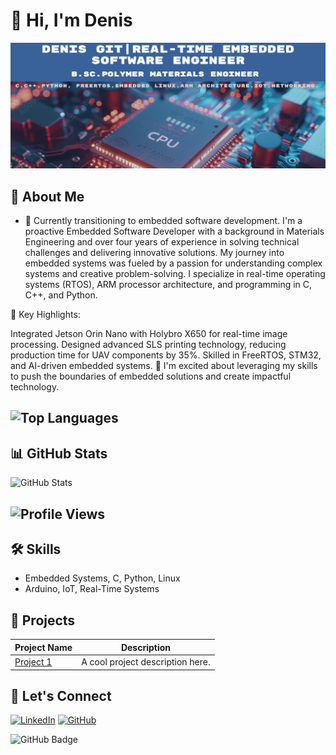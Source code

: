 # 👋 Hi, I'm Denis

![Banner](test.png.png)


## 🚀 About Me
- 🌱 Currently transitioning to embedded software development.
I'm a proactive Embedded Software Developer with a background in Materials Engineering and over four years of experience in solving technical challenges and delivering innovative solutions.
My journey into embedded systems was fueled by a passion for understanding complex systems and creative problem-solving. 
I specialize in real-time operating systems (RTOS), ARM processor architecture, and programming in C, C++, and Python.

📌 Key Highlights:

Integrated Jetson Orin Nano with Holybro X650 for real-time image processing.
Designed advanced SLS printing technology, reducing production time for UAV components by 35%.
Skilled in FreeRTOS, STM32, and AI-driven embedded systems.
🚀 I'm excited about leveraging my skills to push the boundaries of embedded solutions and create impactful technology.

## ![Top Languages](https://github-readme-stats.vercel.app/api/top-langs/?username=DenisGit6&layout=compact&theme=radical)

## 📊 GitHub Stats
![GitHub Stats](https://github-readme-stats.vercel.app/api?username=DenisGit6&show_icons=true)

## ![Profile Views](https://komarev.com/ghpvc/?username=DenisGit6&color=blue)

## 🛠️ Skills
- Embedded Systems, C, Python, Linux
- Arduino, IoT, Real-Time Systems

## 📂 Projects
| Project Name | Description |
|--------------|-------------|
| [Project 1](#) | A cool project description here. |

## 🎨 Let's Connect
[![LinkedIn](https://img.shields.io/badge/LinkedIn-Connect-blue)](www.linkedin.com/in/denis-ivanilov-developer)
[![GitHub](https://img.shields.io/badge/GitHub-DenisGit6-lightgrey)](https://github.com/DenisGit6)


![GitHub Badge](https://img.shields.io/badge/GitHub-DenisGit6-blue)


